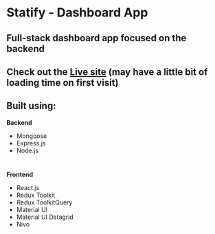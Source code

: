# Statify - Dashboard App

## Full-stack dashboard app focused on the backend

## Check out the [Live site](https://statify-dashboard.onrender.com/) (may have a little bit of loading time on first visit)

## Built using: 
**Backend**
- Mongoose
- Express.js
- Node.js
#
**Frontend**
- React.js
- Redux Toolkit 
- Redux ToolkitQuery
- Material UI
- Material UI Datagrid
- Nivo
